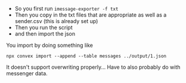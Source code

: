 * So you first run `imessage-exporter -f txt`
* Then you copy in the txt files that are appropriate as well as a sender.csv (this is already set up)
* Then you run the script
* and then import the json


You import by doing something like

```
npx convex import --append --table messages ../output/1.json
```

It doesn't support overwriting properly... Have to also probably do with messenger data.

